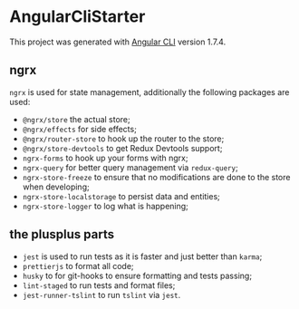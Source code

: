 # AngularCliStarter

This project was generated with [Angular CLI](https://github.com/angular/angular-cli) version 1.7.4.

## ngrx

`ngrx` is used for state management, additionally the following packages are used:

* `@ngrx/store` the actual store;
* `@ngrx/effects` for side effects;
* `@ngrx/router-store` to hook up the router to the store;
* `@ngrx/store-devtools` to get Redux Devtools support;
* `ngrx-forms` to hook up your forms with ngrx;
* `ngrx-query` for better query management via `redux-query`;
* `ngrx-store-freeze` to ensure that no modifications are done to the store when developing;
* `ngrx-store-localstorage` to persist data and entities;
* `ngrx-store-logger` to log what is happening;

## the plusplus parts

* `jest` is used to run tests as it is faster and just better than `karma`;
* `prettierjs` to format all code;
* `husky` to for git-hooks to ensure formatting and tests passing;
* `lint-staged` to run tests and format files;
* `jest-runner-tslint` to run `tslint` via `jest`.
